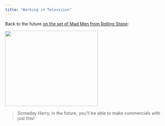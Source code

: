 ```yaml
---
title: "Working in Television"
---
```

<p>Back to the future <a href="http://www.rollingstone.com/culture/photos/17382/196362/6">on the set of Mad Men from Rolling Stone</a>:</p>
<p><a href="https://chrisenns.com/wp-content/uploads/2010/08/harrymacbookpro.jpg"><img src="https://chrisenns.com/wp-content/uploads/2010/08/harrymacbookpro-300x244.jpg" alt="" title="On the Set of Mad Men" width="300" height="244" class="aligncenter size-medium wp-image-13680" /></a></p>
<blockquote><p>Someday Harry, in the future, you'll be able to make commercials with just this!</p></blockquote>
